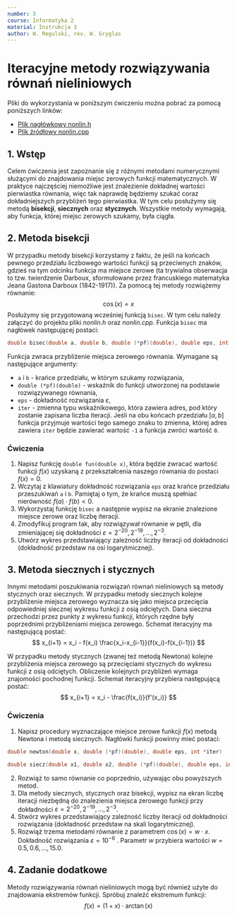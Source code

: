 ```yaml
---
number: 3
course: Informatyka 2
material: Instrukcja 3
author: W. Regulski, rev. W. Gryglas
---
```


# Iteracyjne metody rozwiązywania równań nieliniowych

Pliki do wykorzystania w poniższym ćwiczeniu można pobrać za pomocą poniższych linków:

 - [Plik nagłówkowy nonlin.h](http://ccfd.github.io/courses/code/info2/nonlin.h)
 - [Plik źródłowy nonlin.cpp](http://ccfd.github.io/courses/code/info2/nonlin.cpp)

## 1. Wstęp

Celem ćwiczenia jest zapoznanie się z różnymi metodami numerycznymi służącymi do znajdowania miejsc zerowych funkcji matematycznych.
W praktyce najczęściej niemożliwe jest znalezienie dokładnej wartości pierwiastka równania, więc tak naprawdę będziemy szukać coraz dokładniejszych przybliżeń tego pierwiastka.
W tym celu posłużymy się metodą **bisekcji**, **siecznych** oraz **stycznych**.
Wszystkie metody wymagają, aby funkcja, której miejsc zerowych szukamy, była ciągła.

## 2. Metoda bisekcji

W przypadku metody bisekcji korzystamy z faktu, że jeśli na końcach pewnego przedziału liczbowego wartości funkcji są przeciwnych znaków, gdzieś na tym odcinku funkcja ma miejsce zerowe (ta trywialna obserwacja to tzw. twierdzenie Darboux, sformułowane przez francuskiego matematyka Jeana Gastona Darboux (1842-1917)).
Za pomocą tej metody rozwiążemy równanie:
$$
\cos(x) = x
$$
Posłużymy się przygotowaną wcześniej funkcją `bisec`.
W tym celu należy załączyć do projektu pliki *nonlin.h* oraz *nonlin.cpp*.
Funkcja `bisec` ma nagłówek następującej postaci:
```c++
double bisec(double a, double b, double (*pf)(double), double eps, int *iter)
```
Funkcja zwraca przybliżenie miejsca zerowego równania.
Wymagane są następujące argumenty:

- `a` i `b` - krańce przedziału, w którym szukamy rozwiązania,
- `double (*pf)(double)` - wskaźnik do funkcji utworzonej na podstawie rozwiązywanego równania,
- `eps` - dokładność rozwiązania $\varepsilon$,
- `iter` - zmienna typu wskaźnikowego, która zawiera adres, pod który zostanie zapisana liczba iteracji.
Jeśli na obu końcach przedziału $[a, b]$ funkcja przyjmuje wartości tego samego znaku to zmienna, której adres zawiera `iter` będzie zawierać wartość `-1` a funkcja zwróci wartość `0`.

### Ćwiczenia

1. Napisz funkcję `double fun(double x)`, która będzie zwracać wartość funkcji $f(x)$ uzyskaną z przekształcenia naszego równania do postaci $f(x) = 0$.
2. Wczytaj z klawiatury dokładność rozwiązania `eps` oraz krańce przedziału przeszukiwań `a` i `b`.
Pamiętaj o tym, że krańce muszą spełniać nierówność $f(a) \cdot f(b) < 0$.
3. Wykorzystaj funkcję `bisec` a następnie wypisz na ekranie znalezione miejsce zerowe oraz liczbę iteracji.
4. Zmodyfikuj program tak, aby rozwiązywał równanie w pętli, dla zmieniającej się dokładności $\varepsilon = 2^{-20} , 2^{-19}, \ldots, 2^{-3}$.
5. Utwórz wykres przedstawiający zależność liczby iteracji od dokładności (dokładność przedstaw na osi logarytmicznej).

## 3. Metoda siecznych i stycznych

Innymi metodami poszukiwania rozwiązań równań nieliniowych są metody stycznych oraz siecznych.
W przypadku metody siecznych kolejne przybliżenie miejsca zerowego wyznacza się jako miejsca przecięcia odpowiedniej siecznej wykresu funkcji z osią odciętych.
Dana sieczna przechodzi przez punkty z wykresu funkcji, których rzędne były poprzednimi przybliżeniami miejsca zerowego.
Schemat iteracyjny ma następującą postać:
$$
x_{i+1} = x_i - f(x_i) \frac{x_i-x_{i-1}}{f(x_i)-f(x_{i-1})}
$$

W przypadku metody stycznych (zwanej też metodą Newtona) kolejne przybliżenia miejsca zerowego są przecięciami stycznych do wykresu funkcji z osią odciętych.
Obliczenie kolejnych przybliżeń wymaga znajomości pochodnej funkcji.
Schemat iteracyjny przybiera następującą postać:
$$
x_{i+1} = x_i - \frac{f(x_i)}{f'(x_i)}
$$

### Ćwiczenia

1. Napisz procedury wyznaczające miejsce zerowe funkcji $f(x)$ metodą Newtona i metodą siecznych.
Nagłówki funkcji powinny mieć postaci:
```c++
double newton(double x, double (*pf)(double), double eps, int *iter)
```
```c++
double siecz(double x1, double x2, double (*pf)(double), double eps, int *iter)
```
2. Rozwiąż to samo równanie co poprzednio, używając obu powyższych metod.
3. Dla metody siecznych, stycznych oraz bisekcji, wypisz na ekran liczbę iteracji niezbędną do znalezienia miejsca zerowego funkcji przy dokładności $\varepsilon = 2^{-20} , 2^{-19}, \ldots, 2^{-3}$.
3. Stwórz wykres przedstawiający zależność liczby iteracji od dokładności rozwiązania (dokładność przedstaw na skali logarytmicznej).
4. Rozwiąż trzema metodami równanie z parametrem $\cos(x) = w \cdot x$.
Dokładność rozwiązania $\varepsilon = 10^{-6}$ .
Parametr $w$ przybiera wartości $w = 0.5, 0.6, \ldots, 15.0$.

## 4. Zadanie dodatkowe

Metody rozwiązywania równań nieliniowych mogą być również użyte do znajdowania ekstremów funkcji.
Spróbuj znaleźć ekstremum funkcji:
$$
f(x) = (1 + x) \cdot \arctan(x)
$$
